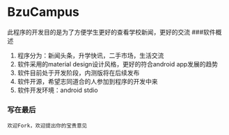 # BzuCampus
   此程序的开发目的是为了方便学生更好的查看学校新闻，更好的交流
###软件概述 
1. 程序分为：新闻头条，升学快讯，二手市场，生活交流
2. 软件采用的material design设计风格，更好的符合android app发展的趋势
3. 软件目前处于开发阶段，内测版将在后续发布
4. 软件开源，希望志同道合的人参加到程序的开发中来
5. 软件开发环境：android stdio

### 写在最后
    欢迎Fork，欢迎提出你的宝贵意见
